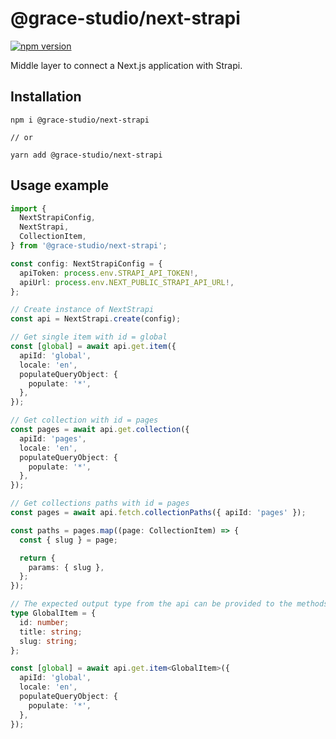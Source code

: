 # @grace-studio/next-strapi

[![npm version](https://badge.fury.io/js/@grace-studio%2Fnext-strapi.svg)](https://badge.fury.io/js/@grace-studio%2Fnext-strapi)

Middle layer to connect a Next.js application with Strapi.

## Installation

```
npm i @grace-studio/next-strapi

// or

yarn add @grace-studio/next-strapi
```

## Usage example

```ts
import {
  NextStrapiConfig,
  NextStrapi,
  CollectionItem,
} from '@grace-studio/next-strapi';

const config: NextStrapiConfig = {
  apiToken: process.env.STRAPI_API_TOKEN!,
  apiUrl: process.env.NEXT_PUBLIC_STRAPI_API_URL!,
};

// Create instance of NextStrapi
const api = NextStrapi.create(config);

// Get single item with id = global
const [global] = await api.get.item({
  apiId: 'global',
  locale: 'en',
  populateQueryObject: {
    populate: '*',
  },
});

// Get collection with id = pages
const pages = await api.get.collection({
  apiId: 'pages',
  locale: 'en',
  populateQueryObject: {
    populate: '*',
  },
});

// Get collections paths with id = pages
const pages = await api.fetch.collectionPaths({ apiId: 'pages' });

const paths = pages.map((page: CollectionItem) => {
  const { slug } = page;

  return {
    params: { slug },
  };
});

// The expected output type from the api can be provided to the methods
type GlobalItem = {
  id: number;
  title: string;
  slug: string;
};

const [global] = await api.get.item<GlobalItem>({
  apiId: 'global',
  locale: 'en',
  populateQueryObject: {
    populate: '*',
  },
});
```
